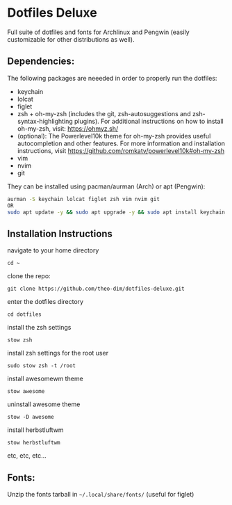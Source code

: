 # Dotfiles Deluxe
Full suite of dotfiles and fonts for Archlinux and Pengwin (easily customizable for other distributions as well).

## Dependencies:
The following packages are neeeded in order to properly run the dotfiles:
- keychain
- lolcat
- figlet
- zsh + oh-my-zsh (includes the git, zsh-autosuggestions and zsh-syntax-highlighting plugins). For additional instructions on how to install oh-my-zsh, visit: https://ohmyz.sh/
- (optional): The Powerlevel10k theme for oh-my-zsh provides useful autocompletion and other features. For more information and installation instructions, visit https://github.com/romkatv/powerlevel10k#oh-my-zsh
- vim
- nvim
- git

They can be installed using pacman/aurman (Arch) or apt (Pengwin):
```bash
aurman -S keychain lolcat figlet zsh vim nvim git
OR
sudo apt update -y && sudo apt upgrade -y && sudo apt install keychain lolcat figlet zsh vim nvim git
```
## Installation Instructions
navigate to your home directory

`cd ~`

clone the repo:

`git clone https://github.com/theo-dim/dotfiles-deluxe.git`

enter the dotfiles directory

`cd dotfiles`

install the zsh settings

`stow zsh`

install zsh settings for the root user

`sudo stow zsh -t /root`

install awesomewm theme

`stow awesome`

uninstall awesome theme

`stow -D awesome`

install herbstluftwm

`stow herbstluftwm`

etc, etc, etc...

## Fonts:
Unzip the fonts tarball in ```~/.local/share/fonts/``` (useful for figlet)
